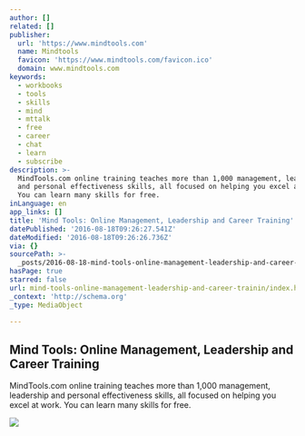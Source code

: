 ```yaml
---
author: []
related: []
publisher:
  url: 'https://www.mindtools.com'
  name: Mindtools
  favicon: 'https://www.mindtools.com/favicon.ico'
  domain: www.mindtools.com
keywords:
  - workbooks
  - tools
  - skills
  - mind
  - mttalk
  - free
  - career
  - chat
  - learn
  - subscribe
description: >-
  MindTools.com online training teaches more than 1,000 management, leadership
  and personal effectiveness skills, all focused on helping you excel at work.
  You can learn many skills for free.
inLanguage: en
app_links: []
title: 'Mind Tools: Online Management, Leadership and Career Training'
datePublished: '2016-08-18T09:26:27.541Z'
dateModified: '2016-08-18T09:26:26.736Z'
via: {}
sourcePath: >-
  _posts/2016-08-18-mind-tools-online-management-leadership-and-career-trainin.md
hasPage: true
starred: false
url: mind-tools-online-management-leadership-and-career-trainin/index.html
_context: 'http://schema.org'
_type: MediaObject

---
```

<article style=""><h1>Mind Tools: Online Management, Leadership and Career Training</h1><p>MindTools.com online training teaches more than 1,000 management, leadership and personal effectiveness skills, all focused on helping you excel at work. You can learn many skills for free.</p><img src="https://www.mindtools.com/media/Images/Banners/corporate-banner-v2.jpg" /></article>